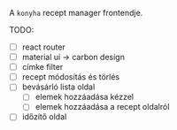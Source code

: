 A `konyha` recept manager frontendje.

TODO:
- [ ] react router
- [ ] material ui -> carbon design
- [ ] címke filter
- [ ] recept módosítás és törlés
- [ ] bevásárló lista oldal
  - [ ] elemek hozzáadása kézzel
  - [ ] elemek hozzáadása a recept oldalról
- [ ] időzítő oldal
